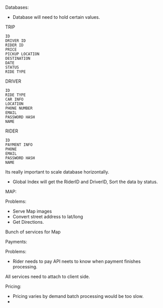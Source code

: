 Databases:

* Database will need to hold certain values. 


TRIP 

    ID 
    DRIVER ID 
    RIDER ID 
    PRICE 
    PICKUP LOCATION 
    DESTINATION 
    DATE 
    STATUS 
    RIDE TYPE 

DRIVER 

    ID 
    RIDE TYPE 
    CAR INFO 
    LOCATION 
    PHONE NUMBER 
    EMAIL 
    PASSWORD HASH 
    NAME 


RIDER 

    ID 
    PAYMENT INFO 
    PHONE 
    EMAIL 
    PASSWORD HASH 
    NAME 


Its really important to scale database horizontally. 

* Global Index will get the RiderID and DriverID, Sort the data by status. 



MAP: 

Problems: 

* Serve Map images 
* Convert street address to lat/long
* Get Directions. 


Bunch of services for Map 


Payments: 

Problems: 
* Rider needs to pay API neets to know when payment finishes processing. 


All services need to attach to client side. 


Pricing: 

* Pricing varies by demand batch processing would be too slow. 
* 